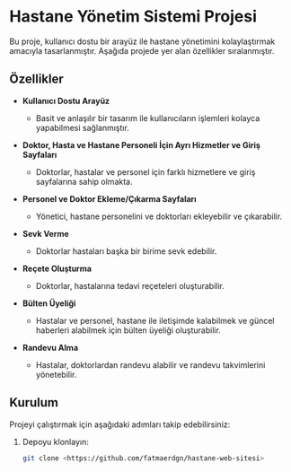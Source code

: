 # Hastane Yönetim Sistemi Projesi

Bu proje, kullanıcı dostu bir arayüz ile hastane yönetimini kolaylaştırmak amacıyla tasarlanmıştır. Aşağıda projede yer alan özellikler sıralanmıştır.

## Özellikler

- **Kullanıcı Dostu Arayüz**  
  - Basit ve anlaşılır bir tasarım ile kullanıcıların işlemleri kolayca yapabilmesi sağlanmıştır.

- **Doktor, Hasta ve Hastane Personeli İçin Ayrı Hizmetler ve Giriş Sayfaları**  
  - Doktorlar, hastalar ve personel için farklı hizmetlere ve giriş sayfalarına sahip olmakta.

- **Personel ve Doktor Ekleme/Çıkarma Sayfaları**  
  - Yönetici, hastane personelini ve doktorları ekleyebilir ve çıkarabilir.

- **Sevk Verme**  
  - Doktorlar hastaları başka bir birime sevk edebilir.

- **Reçete Oluşturma**  
  - Doktorlar, hastalarına tedavi reçeteleri oluşturabilir.

- **Bülten Üyeliği**  
  - Hastalar ve personel, hastane ile iletişimde kalabilmek ve güncel haberleri alabilmek için bülten üyeliği oluşturabilir.

- **Randevu Alma**  
  - Hastalar, doktorlardan randevu alabilir ve randevu takvimlerini yönetebilir.

## Kurulum

Projeyi çalıştırmak için aşağıdaki adımları takip edebilirsiniz:

1. Depoyu klonlayın:  
   ```bash
   git clone <https://github.com/fatmaerdgn/hastane-web-sitesi>

